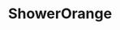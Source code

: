 ---
title: ShowerOrange
crosslinks:
- AskReddit
- ShowerBeerGoneWild
- titlegore
- amiugly
- Nudes4Pizza
- csshelp
- KnightsOfPineapple
- rhettandlink
- tifu
---